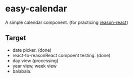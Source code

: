 # easy-calendar

A simple calendar component. (for practicing [reason-react](https://reasonml.github.io/reason-react/en/))

## Target

- date picker. (done)
- react-to-reasonReact compoent testing. (done)
- day view (processing)
- year view, week view
- balabala.
